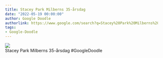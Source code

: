 ```yaml
---
title: Stacey Park Milberns 35-årsdag
date: "2022-05-19 00:00:00"
author: Google Doodle
authorlink: https://www.google.com/search?q=Stacey%20Park%20Milberns%2035-%C3%A5rsdag
tags:
- Google-Doodle
---
```

<img src="https://www.google.com/logos/doodles/2022/stacey-park-milberns-35th-birthday-6753651837109411.3-l.png" referrerpolicy="no-referrer"><br>Stacey Park Milberns 35-årsdag #GoogleDoodle